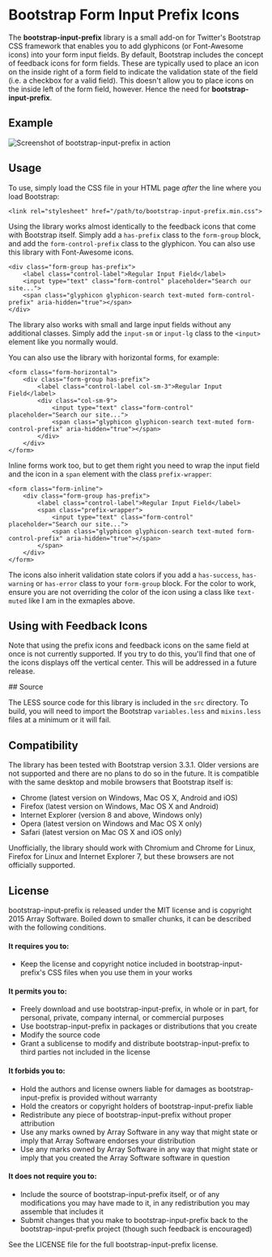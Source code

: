 # Bootstrap Form Input Prefix Icons

The **bootstrap-input-prefix** library is a small add-on for Twitter's Bootstrap CSS framework that enables you to add glyphicons (or Font-Awesome icons) into your form input fields. By default, Bootstrap includes the concept of feedback icons for form fields. These are typically used to place an icon on the inside right of a form field to indicate the validation state of the field (i.e. a checkbox for a valid field). This doesn't allow you to place icons on the inside left of the form field, however. Hence the need for **bootstrap-input-prefix**.

## Example

![Screenshot of bootstrap-input-prefix in action](https://cloud.githubusercontent.com/assets/167845/7336618/d9ff3f24-ebff-11e4-88b4-cab1c76fa89e.png)

## Usage

To use, simply load the CSS file in your HTML page *after* the line where you load Bootstrap:

	<link rel="stylesheet" href="/path/to/bootstrap-input-prefix.min.css">

Using the library works almost identically to the feedback icons that come with Bootstrap itself. Simply add a `has-prefix` class to the `form-group` block, and add the `form-control-prefix` class to the glyphicon. You can also use this library with Font-Awesome icons.

	<div class="form-group has-prefix">
		<label class="control-label">Regular Input Field</label>
		<input type="text" class="form-control" placeholder="Search our site...">
		<span class="glyphicon glyphicon-search text-muted form-control-prefix" aria-hidden="true"></span>
	</div>

The library also works with small and large input fields without any additional classes. Simply add the `input-sm` or `input-lg` class to the `<input>` element like you normally would.

You can also use the library with horizontal forms, for example:

	<form class="form-horizontal">
		<div class="form-group has-prefix">
			<label class="control-label col-sm-3">Regular Input Field</label>
			<div class="col-sm-9">
				<input type="text" class="form-control" placeholder="Search our site...">
				<span class="glyphicon glyphicon-search text-muted form-control-prefix" aria-hidden="true"></span>            
			</div>
		</div>
	</form>

Inline forms work too, but to get them right you need to wrap the input field and the icon in a `span` element with the class `prefix-wrapper`:

	<form class="form-inline">
		<div class="form-group has-prefix">
			<label class="control-label">Regular Input Field</label>
			<span class="prefix-wrapper"> 
				<input type="text" class="form-control" placeholder="Search our site...">                
				<span class="glyphicon glyphicon-search text-muted form-control-prefix" aria-hidden="true"></span>
			</span>
		</div>
	</form>

The icons also inherit validation state colors if you add a `has-success`, `has-warning` or `has-error` class to your `form-group` block. For the color to work, ensure you are not overriding the color of the icon using a class like `text-muted` like I am in the exmaples above.

## Using with Feedback Icons

Note that using the prefix icons and feedback icons on the same field at once is not currently supported. If you try to do this, you'll find that one of the icons displays off the vertical center. This will be addressed in a future release.

## Source

The LESS source code for this library is included in the `src` directory. To build, you will need to import the Bootstrap `variables.less` and `mixins.less` files at a minimum or it will fail.

## Compatibility

The library has been tested with Bootstrap version 3.3.1. Older versions are not supported and there are no plans to do so in the future. It is compatible with the same desktop and mobile browsers that Bootstrap itself is:

* Chrome (latest version on Windows, Mac OS X, Android and iOS)
* Firefox (latest version on Windows, Mac OS X and Android)
* Internet Explorer (version 8 and above, Windows only)
* Opera (latest version on Windows and Mac OS X only)
* Safari (latest version on Mac OS X and iOS only)

Unofficially, the library should work with Chromium and Chrome for Linux, Firefox for Linux and Internet Explorer 7, but these browsers are not officially supported.

## License

bootstrap-input-prefix is released under the MIT license and is copyright 2015 Array Software. Boiled down to smaller chunks, it can be described with the following conditions.

#### It requires you to:
* Keep the license and copyright notice included in bootstrap-input-prefix's CSS files when you use them in your works

#### It permits you to:
* Freely download and use bootstrap-input-prefix, in whole or in part, for personal, private, company internal, or commercial purposes
* Use bootstrap-input-prefix in packages or distributions that you create
* Modify the source code
* Grant a sublicense to modify and distribute bootstrap-input-prefix to third parties not included in the license

#### It forbids you to:
* Hold the authors and license owners liable for damages as bootstrap-input-prefix is provided without warranty
* Hold the creators or copyright holders of bootstrap-input-prefix liable
* Redistribute any piece of bootstrap-input-prefix without proper attribution
* Use any marks owned by Array Software in any way that might state or imply that Array Software endorses your distribution
* Use any marks owned by Array Software in any way that might state or imply that you created the Array Software software in question

#### It does not require you to:
* Include the source of bootstrap-input-prefix itself, or of any modifications you may have made to it, in any redistribution you may assemble that includes it
* Submit changes that you make to bootstrap-input-prefix back to the bootstrap-input-prefix project (though such feedback is encouraged)

See the LICENSE file for the full bootstrap-input-prefix license.